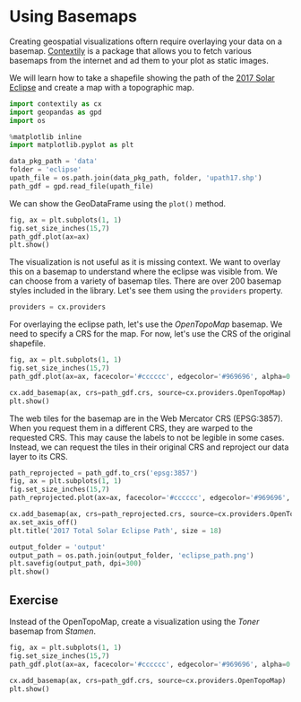 # Using Basemaps

Creating geospatial visualizations oftern require overlaying your data on a basemap. [Contextily](https://contextily.readthedocs.io/en/latest/) is a package that allows you to fetch various basemaps from the internet and ad them to your plot as static images.

We will learn how to take a shapefile showing the path of the [2017 Solar Eclipse](https://svs.gsfc.nasa.gov/4518) and create a map with a topographic map. 


```python
import contextily as cx
import geopandas as gpd
import os

%matplotlib inline
import matplotlib.pyplot as plt
```


```python
data_pkg_path = 'data'
folder = 'eclipse'
upath_file = os.path.join(data_pkg_path, folder, 'upath17.shp')
path_gdf = gpd.read_file(upath_file)
```

We can show the GeoDataFrame using the `plot()` method.


```python
fig, ax = plt.subplots(1, 1)
fig.set_size_inches(15,7)
path_gdf.plot(ax=ax)
plt.show()
```

The visualization is not useful as it is missing context. We want to overlay this on a basemap to understand where the eclipse was visible from. We can choose from a variety of basemap tiles. There are over 200 basemap styles included in the library. Let's see them using the `providers` property.


```python
providers = cx.providers
```

For overlaying the eclipse path, let's use the *OpenTopoMap* basemap. We need to specify a CRS for the map. For now, let's use the CRS of the original shapefile.


```python
fig, ax = plt.subplots(1, 1)
fig.set_size_inches(15,7)
path_gdf.plot(ax=ax, facecolor='#cccccc', edgecolor='#969696', alpha=0.5)

cx.add_basemap(ax, crs=path_gdf.crs, source=cx.providers.OpenTopoMap)
plt.show()
```

The web tiles for the basemap are in the Web Mercator CRS (EPSG:3857). When you request them in a different CRS, they are warped to the requested CRS. This may cause the labels to not be legible in some cases. Instead, we can request the tiles in their original CRS and reproject our data layer to its CRS.


```python
path_reprojected = path_gdf.to_crs('epsg:3857')
fig, ax = plt.subplots(1, 1)
fig.set_size_inches(15,7)
path_reprojected.plot(ax=ax, facecolor='#cccccc', edgecolor='#969696', alpha=0.5)

cx.add_basemap(ax, crs=path_reprojected.crs, source=cx.providers.OpenTopoMap)
ax.set_axis_off()
plt.title('2017 Total Solar Eclipse Path', size = 18)

output_folder = 'output'
output_path = os.path.join(output_folder, 'eclipse_path.png')
plt.savefig(output_path, dpi=300)
plt.show()
```

## Exercise

Instead of the OpenTopoMap, create a visualization using the *Toner* basemap from *Stamen*.


```python
fig, ax = plt.subplots(1, 1)
fig.set_size_inches(15,7)
path_gdf.plot(ax=ax, facecolor='#cccccc', edgecolor='#969696', alpha=0.5)

cx.add_basemap(ax, crs=path_gdf.crs, source=cx.providers.OpenTopoMap)
plt.show()
```
